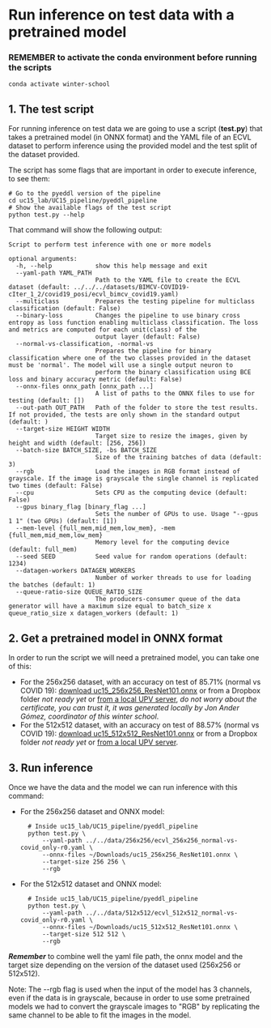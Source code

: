 # Run inference on test data with a pretrained model

### REMEMBER to activate the conda environment before running the scripts

    conda activate winter-school

## 1. The test script
For running inference on test data we are going to use a script (**test.py**) that takes a pretrained model (in ONNX format) and the YAML file
of an ECVL dataset to perform inference using the provided model and the test split of the dataset provided.

The script has some flags that are important in order to execute inference, to see them:

    # Go to the pyeddl version of the pipeline
    cd uc15_lab/UC15_pipeline/pyeddl_pipeline
    # Show the available flags of the test script
    python test.py --help

That command will show the following output:

    Script to perform test inference with one or more models

    optional arguments:
      -h, --help            show this help message and exit
      --yaml-path YAML_PATH
                            Path to the YAML file to create the ECVL dataset (default: ../../../datasets/BIMCV-COVID19-cIter_1_2/covid19_posi/ecvl_bimcv_covid19.yaml)
      --multiclass          Prepares the testing pipeline for multiclass classification (default: False)
      --binary-loss         Changes the pipeline to use binary cross entropy as loss function enabling multiclass classification. The loss and metrics are computed for each unit(class) of the
                            output layer (default: False)
      --normal-vs-classification, -normal-vs
                            Prepares the pipeline for binary classification where one of the two classes provided in the dataset must be 'normal'. The model will use a single output neuron to
                            perform the binary classification using BCE loss and binary accuracy metric (default: False)
      --onnx-files onnx_path [onnx_path ...]
                            A list of paths to the ONNX files to use for testing (default: [])
      --out-path OUT_PATH   Path of the folder to store the test results. If not provided, the tests are only shown in the standard output (default: )
      --target-size HEIGHT WIDTH
                            Target size to resize the images, given by height and width (default: [256, 256])
      --batch-size BATCH_SIZE, -bs BATCH_SIZE
                            Size of the training batches of data (default: 3)
      --rgb                 Load the images in RGB format instead of grayscale. If the image is grayscale the single channel is replicated two times (default: False)
      --cpu                 Sets CPU as the computing device (default: False)
      --gpus binary_flag [binary_flag ...]
                            Sets the number of GPUs to use. Usage "--gpus 1 1" (two GPUs) (default: [1])
      --mem-level {full_mem,mid_mem,low_mem}, -mem {full_mem,mid_mem,low_mem}
                            Memory level for the computing device (default: full_mem)
      --seed SEED           Seed value for random operations (default: 1234)
      --datagen-workers DATAGEN_WORKERS
                            Number of worker threads to use for loading the batches (default: 1)
      --queue-ratio-size QUEUE_RATIO_SIZE
                            The producers-consumer queue of the data generator will have a maximum size equal to batch_size x queue_ratio_size x datagen_workers (default: 1)

## 2. Get a pretrained model in ONNX format
In order to run the script we will need a pretrained model, you can take one of this:
- For the 256x256 dataset, with an accuracy on test of 85.71% (normal vs COVID 19): [download uc15_256x256_ResNet101.onnx](https://upvedues-my.sharepoint.com/:u:/g/personal/salcarpo_upv_edu_es/EfX00LcDeINIuMvPnt1_aUABQlFO3zPletzohRtq5O9E3g?e=AbODWc)
  or from a Dropbox folder _not ready yet_
  or [from a local UPV server](https://clocalprog.dsic.upv.es/winter-school/data/uc15_256x256_ResNet101.onnx),
  _do not worry about the certificate, you can trust it, it was generated locally by Jon Ander Gómez, coordinator of this winter school_.
- For the 512x512 dataset, with an accuracy on test of 88.57% (normal vs COVID 19): [download uc15_512x512_ResNet101.onnx](https://upvedues-my.sharepoint.com/:u:/g/personal/salcarpo_upv_edu_es/EaLfcNGvMlFElO9Ml0-GI2UBxLxG5nOLVRBPgZe7F8S9rA?e=2i1oD0)
  or from a Dropbox folder _not ready yet_
  or [from a local UPV server](https://clocalprog.dsic.upv.es/winter-school/data/uc15_512x512_ResNet101.onnx).

## 3. Run inference
Once we have the data and the model we can run inference with this command:
- For the 256x256 dataset and ONNX model:

        # Inside uc15_lab/UC15_pipeline/pyeddl_pipeline
        python test.py \
            --yaml-path ../../data/256x256/ecvl_256x256_normal-vs-covid_only-r0.yaml \
            --onnx-files ~/Downloads/uc15_256x256_ResNet101.onnx \
            --target-size 256 256 \
            --rgb
        
- For the 512x512 dataset and ONNX model:

        # Inside uc15_lab/UC15_pipeline/pyeddl_pipeline
        python test.py \
            --yaml-path ../../data/512x512/ecvl_512x512_normal-vs-covid_only-r0.yaml \
            --onnx-files ~/Downloads/uc15_512x512_ResNet101.onnx \
            --target-size 512 512 \
            --rgb

***Remember*** to combine well the yaml file path, the onnx model and the target size depending on the version of the dataset used (256x256 or 512x512).

Note: The --rgb flag is used when the input of the model has 3 channels, even if the data is in grayscale, because in order to use some pretrained models
we had to convert the grayscale images to "RGB" by replicating the same channel to be able to fit the images in the model.
